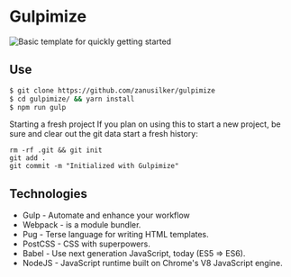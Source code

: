 # Gulpimize

<p>
    <img src="https://raw.githubusercontent.com/zanusilker/cloud/master/gulpimize/gulpimize.png" alt="Basic template for quickly getting started">
</p>

## Use

```bash
$ git clone https://github.com/zanusilker/gulpimize
$ cd gulpimize/ && yarn install
$ npm run gulp
```

Starting a fresh project
If you plan on using this to start a new project, be sure and clear out the git data start a fresh history:

```
rm -rf .git && git init
git add .
git commit -m "Initialized with Gulpimize"
```

## Technologies

* Gulp - Automate and enhance your workflow
* Webpack - is a module bundler.
* Pug - Terse language for writing HTML templates.
* PostCSS - CSS with superpowers.
* Babel - Use next generation JavaScript, today (ES5 => ES6).
* NodeJS - JavaScript runtime built on Chrome's V8 JavaScript engine.
